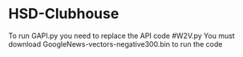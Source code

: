 # HSD-Clubhouse
To run GAPI.py you need to replace the API code
#W2V.py
You must download GoogleNews-vectors-negative300.bin to run the code
